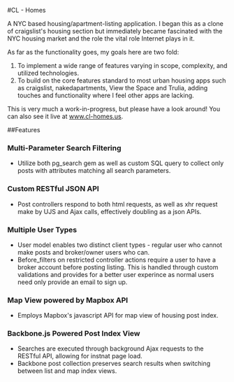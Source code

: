 #CL - Homes

A NYC based housing/apartment-listing application. I began this as a clone of craigslist's housing section but immediately became fascinated with the NYC housing market and the role the vital role Internet plays in it.  

As far as the functionality goes, my goals here are two fold:  

1) To implement a wide range of features varying in scope, complexity, and utilized technologies.  
2) To build on the core features standard to most urban housing apps such as craigslist, nakedapartments, View the Space and Trulia, adding touches and functionality where I feel other apps are lacking.  

This is very much a work-in-progress, but please have a look around! You can also see it live at www.cl-homes.us.  

##Features  

### Multi-Parameter Search Filtering
* Utilize both pg_search gem as well as custom SQL query to collect only posts with attributes matching all search parameters.  

### Custom RESTful  JSON API  
* Post controllers respond to both html requests, as well as xhr request make by UJS and Ajax calls, effectively doubling as a json APIs.

### Multiple User Types
* User model enables two distinct client types - regular user who cannot make posts and broker/owner users who can.
* Before_filters on restricted controller actions require a user to have a broker account before posting listing. This is handled through custom validations and provides for a better user experince as normal users need only provide an email to sign up.  

### Map View powered by Mapbox API  
* Employs Mapbox's javascript API for map view of housing post index.

### Backbone.js Powered Post Index View  
* Searches are executed through background Ajax requests to the RESTful API, allowing for instnat page load.  
* Backbone post collection preserves search results when switching between list and map index views. 